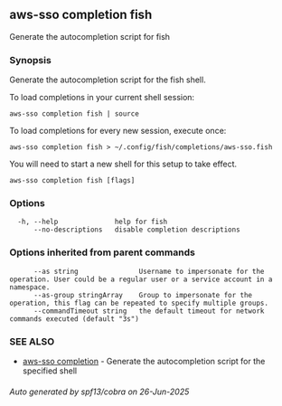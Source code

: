 ## aws-sso completion fish

Generate the autocompletion script for fish

### Synopsis

Generate the autocompletion script for the fish shell.

To load completions in your current shell session:

	aws-sso completion fish | source

To load completions for every new session, execute once:

	aws-sso completion fish > ~/.config/fish/completions/aws-sso.fish

You will need to start a new shell for this setup to take effect.


```
aws-sso completion fish [flags]
```

### Options

```
  -h, --help              help for fish
      --no-descriptions   disable completion descriptions
```

### Options inherited from parent commands

```
      --as string               Username to impersonate for the operation. User could be a regular user or a service account in a namespace.
      --as-group stringArray    Group to impersonate for the operation, this flag can be repeated to specify multiple groups.
      --commandTimeout string   the default timeout for network commands executed (default "3s")
```

### SEE ALSO

* [aws-sso completion](aws-sso_completion.md)	 - Generate the autocompletion script for the specified shell

###### Auto generated by spf13/cobra on 26-Jun-2025
